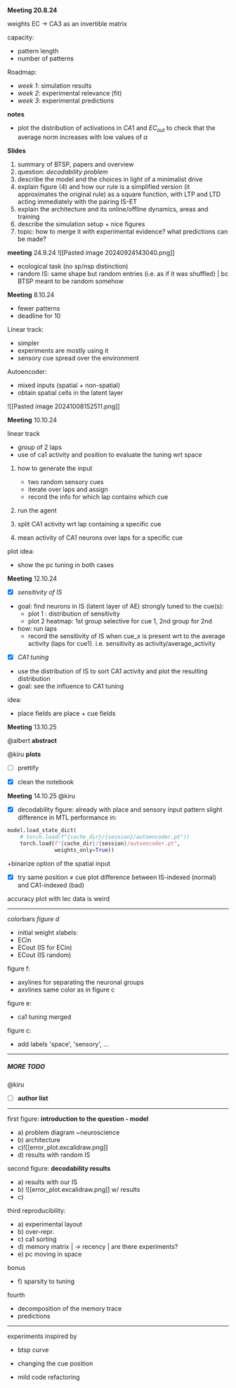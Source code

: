 
**Meeting 20.8.24**

weights EC $\to$ CA3 as an invertible matrix

capacity:
- pattern length 
- number of patterns

Roadmap:
- *week 1*: simulation results
- *week 2*: experimental relevance (fit)
- *week 3*: experimental predictions

**notes**
- plot the distribution of activations in $CA1$ and $EC_{out}$ to check that the average norm increases with low values of $\alpha$


**Slides**
1. summary of BTSP, papers and overview
2. question: *decodability problem*
3. describe the model and the choices in light of a minimalist drive
4. explain figure (4) and how our rule is a simplified version (it approximates the original rule) as a square function, with LTP and LTD acting immediately with the pairing IS-ET
5. explain the architecture and its online/offline dynamics, areas and training
6. describe the simulation setup + nice figures
7. topic: how to merge it with experimental evidence? what predictions can be made?



**meeting** 24.9.24
![[Pasted image 20240924143040.png]]
- ecological task (no sp/nsp distinction)
- random IS: same shape but random entries (i.e. as if it was shuffled) | bc BTSP meant to be random somehow



**Meeting** 8.10.24

- fewer patterns
- deadline for 10

Linear track:
- simpler
- experiments are mostly using it
- sensory cue spread over the environment

Autoencoder:
- mixed inputs (spatial + non-spatial)
- obtain spatial cells in the latent layer


![[Pasted image 20241008152511.png]]


**Meeting** 10.10.24

linear track
- group of 2 laps
- use of ca1 activity and position to evaluate the tuning wrt space

1. how to generate the input
	- two random sensory cues
	- iterate over laps and assign
	- record the info for which lap contains which cue

2. run the agent
3. split CA1 activity wrt lap containing a specific cue
4. mean activity of CA1 neurons over laps for a specific cue

plot idea:
- show the pc tuning in both cases

**Meeting** 12.10.24

- [x] *sensitivity of IS*
- goal: find neurons in IS (latent layer of AE) strongly tuned to the cue(s):
	- plot 1 : distribution of sensitivity
	- plot 2 heatmap: 1st group selective for cue 1, 2nd group for 2nd
- how: run laps
	- record the sensitivity of IS when cue_x is present wrt to the average activity (laps for cue1). i.e. sensitivity as activity/average_activity

- [x] *CA1 tuning*
- use the distribution of IS to sort CA1 activity and plot the resulting distribution
- goal: see the influence to CA1 tuning

idea:
- place fields are place + cue fields


**Meeting** 13.10.25

@albert
**abstract**

@kiru
**plots**
- [ ] prettify
- [x] clean the notebook


**Meeting** 14.10.25
@kiru
- [x] decodability figure: already with place and sensory input pattern
slight difference in MTL performance in:
```python
model.load_state_dict(
	# torch.load(f"{cache_dir}/{session}/autoencoder.pt"))
	torch.load(f"{cache_dir}/{session}/autoencoder.pt",
			   weights_only=True))
```
+binarize option of the spatial input

- [x] try same position $\neq$ cue
plot difference between IS-indexed (normal) and CA1-indexed (bad)


accuracy plot with lec data is weird



---
colorbars
*figure d*
- initial weight
xlabels: 
- ECin
- ECout (IS for ECin)
- ECout (IS random)

figure f:
- axylines for separating the neuronal groups
- axvlines same color as in figure c

figure e:
- ca1 tuning merged 

figure c:
- add labels 'space', 'sensory', ...



---
##### MORE TODO

@kiru
- [ ] **author list**

--- 
first figure: **introduction to the question - model**
- a) problem diagram ~neuroscience
- b) architecture
- c)![[error_plot.excalidraw.png]]
- d) results with random IS

second figure: **decodability results** 
- a) results with our IS
- b) ![[error_plot.excalidraw.png]] w/ results
- c)

third reproducibility:
- a) experimental layout
- b) over-repr.
- c) ca1 sorting
- d) memory matrix | -> recency | are there experiments?
- e) pc moving in space

bonus
- f) sparsity to tuning

fourth
- decomposition of the memory trace
- predictions


---
experiments inspired by
- btsp curve

- changing the cue position

- mild code refactoring